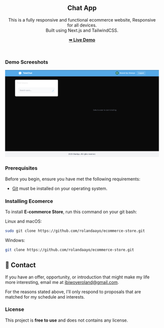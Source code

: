<div align="center">
  <h2 align="center">Chat App</h2>

  This is a fully responsive and functional ecommerce website, Responsive for all devices. <br/> Built using Next.js and TailwindCSS.

  <a href="https://ecommerce-w3b.vercel.app/"><strong>➥ Live Demo</strong></a>

</div>

<br />

### Demo Screeshots

![Micro Desktop Demo](./readme-images/readme-1.png "Desktop Demo")

### Prerequisites

Before you begin, ensure you have met the following requirements:

* [Git](https://git-scm.com/downloads "Download Git") must be installed on your operating system.

### Installing Ecomerce

To install **E-commerce Store**, run this command on your git bash:

Linux and macOS:

```bash
sudo git clone https://github.com/rolandaayo/ecommerce-store.git
```

Windows:

```bash
git clone https://github.com/rolandaayo/ecommerce-store.git
```

## 💬 Contact

If you have an offer, opportunity, or introduction that might make my life more interesting, email me at ibiwoyeroland@gmail.com.

For the reasons stated above, I'll only respond to proposals that are matched for my schedule and interests.

### License

This project is **free to use** and does not contains any license.

